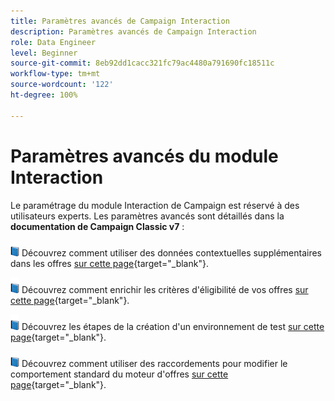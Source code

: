 ```yaml
---
title: Paramètres avancés de Campaign Interaction
description: Paramètres avancés de Campaign Interaction
role: Data Engineer
level: Beginner
source-git-commit: 8eb92dd1cacc321fc79ac4480a791690fc18511c
workflow-type: tm+mt
source-wordcount: '122'
ht-degree: 100%

---
```


# Paramètres avancés du module Interaction

Le paramétrage du module Interaction de Campaign est réservé à des utilisateurs experts. Les paramètres avancés sont détaillés dans la **documentation de Campaign Classic v7** :

![](../assets/do-not-localize/book.png) Découvrez comment utiliser des données contextuelles supplémentaires dans les offres [sur cette page](https://experienceleague.adobe.com/docs/campaign-classic/using/managing-offers/advanced-parameters/additional-data.html?lang=fr){target=&quot;_blank&quot;}.

![](../assets/do-not-localize/book.png) Découvrez comment enrichir les critères d&#39;éligibilité de vos offres [sur cette page](https://experienceleague.adobe.com/docs/campaign-classic/using/managing-offers/advanced-parameters/extension-example.html?lang=fr){target=&quot;_blank&quot;}.

![](../assets/do-not-localize/book.png) Découvrez les étapes de la création d&#39;un environnement de test [sur cette page](https://experienceleague.adobe.com/docs/campaign-classic/using/managing-offers/advanced-parameters/creating-a-test-environment.html?lang=fr){target=&quot;_blank&quot;}.

![](../assets/do-not-localize/book.png) Découvrez comment utiliser des raccordements pour modifier le comportement standard du moteur d&#39;offres [sur cette page](https://experienceleague.adobe.com/docs/campaign-classic/using/managing-offers/advanced-parameters/hooks.html?lang=fr){target=&quot;_blank&quot;}.

